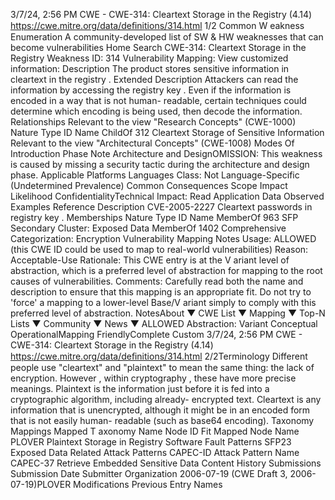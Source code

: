 3/7/24, 2:56 PM CWE - CWE-314: Cleartext Storage in the Registry (4.14)
https://cwe.mitre.org/data/deﬁnitions/314.html 1/2
Common W eakness Enumeration
A community-developed list of SW & HW weaknesses that can become
vulnerabilities
Home Search
CWE-314: Cleartext Storage in the Registry
Weakness ID: 314
Vulnerability Mapping: 
View customized information:
 Description
The product stores sensitive information in cleartext in the registry .
 Extended Description
Attackers can read the information by accessing the registry key . Even if the information is encoded in a way that is not human-
readable, certain techniques could determine which encoding is being used, then decode the information.
 Relationships
 Relevant to the view "Research Concepts" (CWE-1000)
Nature Type ID Name
ChildOf 312 Cleartext Storage of Sensitive Information
 Relevant to the view "Architectural Concepts" (CWE-1008)
 Modes Of Introduction
Phase Note
Architecture and DesignOMISSION: This weakness is caused by missing a security tactic during the architecture and design
phase.
 Applicable Platforms
Languages
Class: Not Language-Specific (Undetermined Prevalence)
 Common Consequences
Scope Impact Likelihood
ConfidentialityTechnical Impact: Read Application Data
 Observed Examples
Reference Description
CVE-2005-2227 Cleartext passwords in registry key .
 Memberships
Nature Type ID Name
MemberOf 963 SFP Secondary Cluster: Exposed Data
MemberOf 1402 Comprehensive Categorization: Encryption
 Vulnerability Mapping Notes
Usage: ALLOWED (this CWE ID could be used to map to real-world vulnerabilities)
Reason: Acceptable-Use
Rationale:
This CWE entry is at the V ariant level of abstraction, which is a preferred level of abstraction for mapping to the root causes of
vulnerabilities.
Comments:
Carefully read both the name and description to ensure that this mapping is an appropriate fit. Do not try to 'force' a mapping to a
lower-level Base/V ariant simply to comply with this preferred level of abstraction.
 NotesAbout ▼ CWE List ▼ Mapping ▼ Top-N Lists ▼ Community ▼ News ▼
ALLOWED
Abstraction: Variant
Conceptual OperationalMapping
FriendlyComplete Custom
3/7/24, 2:56 PM CWE - CWE-314: Cleartext Storage in the Registry (4.14)
https://cwe.mitre.org/data/deﬁnitions/314.html 2/2Terminology
Different people use "cleartext" and "plaintext" to mean the same thing: the lack of encryption. However , within cryptography , these
have more precise meanings. Plaintext is the information just before it is fed into a cryptographic algorithm, including already-
encrypted text. Cleartext is any information that is unencrypted, although it might be in an encoded form that is not easily human-
readable (such as base64 encoding).
 Taxonomy Mappings
Mapped T axonomy Name Node ID Fit Mapped Node Name
PLOVER Plaintext Storage in Registry
Software Fault Patterns SFP23 Exposed Data
 Related Attack Patterns
CAPEC-ID Attack Pattern Name
CAPEC-37 Retrieve Embedded Sensitive Data
 Content History
 Submissions
Submission Date Submitter Organization
2006-07-19
(CWE Draft 3, 2006-07-19)PLOVER
 Modifications
 Previous Entry Names